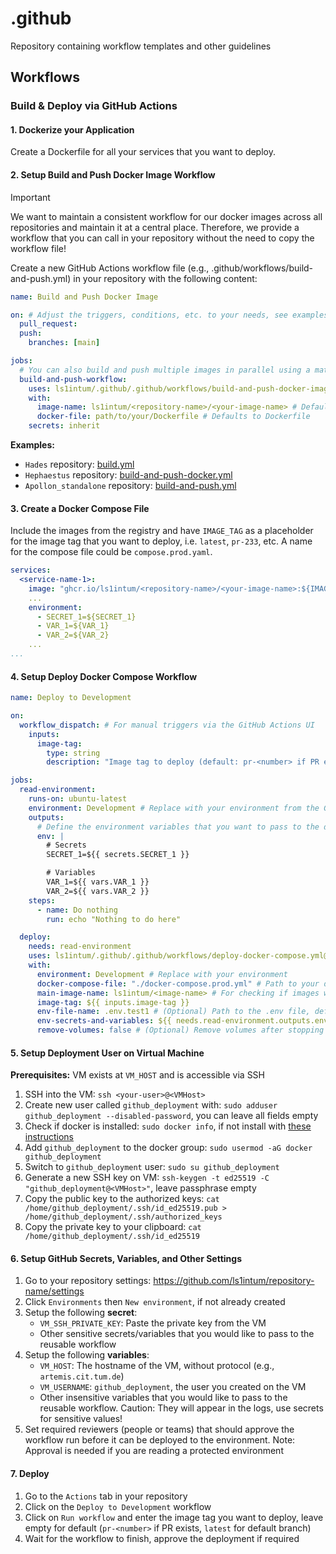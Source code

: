 # .github

Repository containing workflow templates and other guidelines

## Workflows

### Build & Deploy via GitHub Actions

#### 1. Dockerize your Application

Create a Dockerfile for all your services that you want to deploy.

#### 2. Setup Build and Push Docker Image Workflow

> [!IMPORTANT]
> We want to maintain a consistent workflow for our docker images across all repositories and maintain it at a central place. Therefore, we provide a workflow that you can call in your repository without the need to copy the workflow file!

Create a new GitHub Actions workflow file (e.g., .github/workflows/build-and-push.yml) in your repository with the following content:

```yaml
name: Build and Push Docker Image

on: # Adjust the triggers, conditions, etc. to your needs, see examples below
  pull_request:
  push:
    branches: [main]

jobs:
  # You can also build and push multiple images in parallel using a matrix (see examples)
  build-and-push-workflow:
    uses: ls1intum/.github/.github/workflows/build-and-push-docker-image.yml@main
    with:
      image-name: ls1intum/<repository-name>/<your-image-name> # Defaults to the repository name = <owner>/<repository-name>
      docker-file: path/to/your/Dockerfile # Defaults to Dockerfile
    secrets: inherit
```

**Examples:**

- `Hades` repository: [build.yml](https://github.com/ls1intum/hades/blob/main/.github/workflows/build.yml)
- `Hephaestus` repository: [build-and-push-docker.yml](https://github.com/ls1intum/Hephaestus/blob/develop/.github/workflows/build-and-push-docker.yml)
- `Apollon_standalone` repository: [build-and-push.yml](https://github.com/ls1intum/Apollon_standalone/blob/main/.github/workflows/build-and-push.yml)


#### 3. Create a Docker Compose File

Include the images from the registry and have `IMAGE_TAG` as a placeholder for the image tag that you want to deploy, i.e. `latest`, `pr-233`, etc. A name for the compose file could be `compose.prod.yaml`.

```yaml
services:
  <service-name-1>:
    image: "ghcr.io/ls1intum/<repository-name>/<your-image-name>:${IMAGE_TAG}"
    ...
    environment:
      - SECRET_1=${SECRET_1}
      - VAR_1=${VAR_1}
      - VAR_2=${VAR_2}
    ...
...
```

#### 4. Setup Deploy Docker Compose Workflow

```yaml
name: Deploy to Development

on:
  workflow_dispatch: # For manual triggers via the GitHub Actions UI
    inputs:
      image-tag:
        type: string
        description: "Image tag to deploy (default: pr-<number> if PR exists, latest for default branch)"

jobs:  
  read-environment:
    runs-on: ubuntu-latest
    environment: Development # Replace with your environment from the GitHub Environments
    outputs:
      # Define the environment variables that you want to pass to the docker-compose deployment
      env: |
        # Secrets
        SECRET_1=${{ secrets.SECRET_1 }}

        # Variables
        VAR_1=${{ vars.VAR_1 }}
        VAR_2=${{ vars.VAR_2 }}
    steps:
      - name: Do nothing
        run: echo "Nothing to do here"

  deploy:
    needs: read-environment
    uses: ls1intum/.github/.github/workflows/deploy-docker-compose.yml@main
    with:
      environment: Development # Replace with your environment 
      docker-compose-file: "./docker-compose.prod.yml" # Path to your docker-compose file
      main-image-name: ls1intum/<image-name> # For checking if images with image tag exist
      image-tag: ${{ inputs.image-tag }}
      env-file-name: .env.test1 # (Optional) Path to the .env file, defaults to .env
      env-secrets-and-variables: ${{ needs.read-environment.outputs.env }} # (Optional)
      remove-volumes: false # (Optional) Remove volumes after stopping the services
```

#### 5. Setup Deployment User on Virtual Machine

**Prerequisites:** VM exists at `VM_HOST` and is accessible via SSH

1. SSH into the VM: `ssh <your-user>@<VMHost>`
2. Create new user called `github_deployment` with: `sudo adduser github_deployment --disabled-password`, you can leave all fields empty
3. Check if docker is installed: `sudo docker info`, if not install with [these instructions](https://docs.docker.com/engine/install/ubuntu/#installation-methods)
4. Add `github_deployment` to the docker group: `sudo usermod -aG docker github_deployment`
5. Switch to `github_deployment` user: `sudo su github_deployment`
6. Generate a new SSH key on VM: `ssh-keygen -t ed25519 -C "github_deployment@<VMHost>"`, leave passphrase empty
7. Copy the public key to the authorized keys: `cat /home/github_deployment/.ssh/id_ed25519.pub > /home/github_deployment/.ssh/authorized_keys`
8. Copy the private key to your clipboard: `cat /home/github_deployment/.ssh/id_ed25519`

#### 6. Setup GitHub Secrets, Variables, and Other Settings

1. Go to your repository settings: https://github.com/ls1intum/repository-name/settings
2. Click `Environments` then `New environment`, if not already created
3. Setup the following **secret**:
   - `VM_SSH_PRIVATE_KEY`: Paste the private key from the VM
   - Other sensitive secrets/variables that you would like to pass to the reusable workflow
4. Setup the following **variables**:
   - `VM_HOST`: The hostname of the VM, without protocol (e.g., `artemis.cit.tum.de`)
   - `VM_USERNAME`: `github_deployment`, the user you created on the VM
   - Other insensitive variables that you would like to pass to the reusable workflow. Caution: They will appear in the logs, use secrets for sensitive values!
5. Set required reviewers (people or teams) that should approve the workflow run before it can be deployed to the environment. Note: Approval is needed if you are reading a protected environment

#### 7. Deploy

1. Go to the `Actions` tab in your repository
2. Click on the `Deploy to Development` workflow
3. Click on `Run workflow` and enter the image tag you want to deploy, leave empty for default (`pr-<number>` if PR exists, `latest` for default branch)
4. Wait for the workflow to finish, approve the deployment if required
